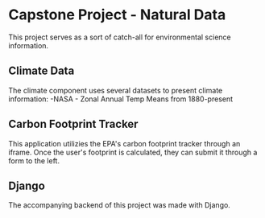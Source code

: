 # Capstone Project - Natural Data
This project serves as a sort of catch-all for environmental science information.

## Climate Data
The climate component uses several datasets to present climate information:
-NASA - Zonal Annual Temp Means from 1880-present

## Carbon Footprint Tracker
This application utilizies the EPA's carbon footprint tracker through an iframe. Once the user's footprint is calculated, they can submit it through a form to the left.

## Django
The accompanying backend of this project was made with Django.